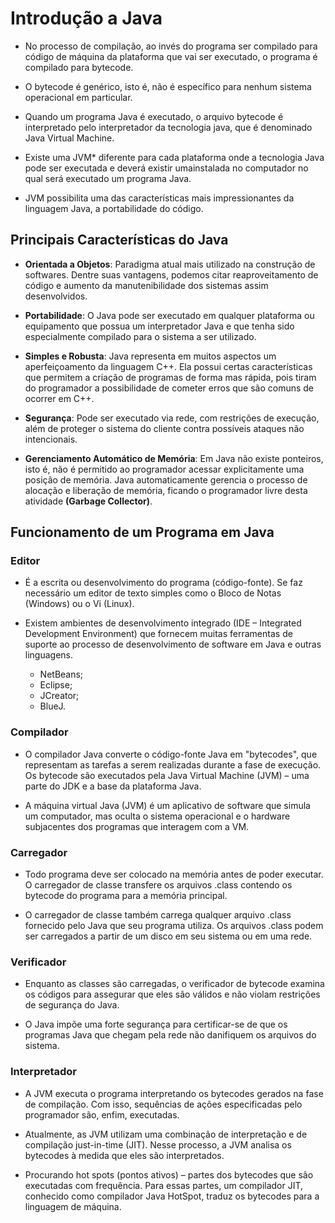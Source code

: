 # Introdução a Java

- No processo de compilação, ao invés do programa ser compilado para código de máquina da plataforma que vai ser executado, o programa é compilado para bytecode.

- O bytecode é genérico, isto é, não é específico para nenhum sistema operacional em particular.

- Quando um programa Java é executado, o arquivo bytecode é interpretado pelo interpretador da tecnologia java, que é denominado Java Virtual Machine.

- Existe uma JVM* diferente para cada plataforma onde a tecnologia Java pode ser executada e deverá existir umainstalada no computador no qual será executado um programa Java.

- JVM possibilita uma das características mais impressionantes da linguagem Java, a portabilidade do código.

## Principais Características do Java

- **Orientada a Objetos**: Paradigma atual mais utilizado na construção de softwares. Dentre suas vantagens, podemos citar reaproveitamento de código e aumento da manutenibilidade dos sistemas assim desenvolvidos.

- **Portabilidade**: O Java pode ser executado em qualquer plataforma ou equipamento que possua um interpretador Java e que tenha sido especialmente compilado para o sistema a ser utilizado.

- **Simples e Robusta**: Java representa em muitos aspectos um aperfeiçoamento da linguagem C++. Ela possui certas características que permitem a criação de programas de forma mas rápida, pois tiram do programador a possibilidade de cometer erros que são comuns de ocorrer em C++.

- **Segurança**: Pode ser executado via rede, com restrições de execução, além de proteger o sistema do cliente contra possíveis ataques não intencionais.

- **Gerenciamento Automático de Memória**: Em Java não existe ponteiros, isto é, não é permitido ao programador acessar explicitamente uma posição de memória. Java automaticamente gerencia o processo de alocação e liberação de memória, ficando o programador livre desta atividade **(Garbage Collector)**.

## Funcionamento de um Programa em Java

### Editor

- É a escrita ou desenvolvimento do programa (código-fonte). Se faz necessário um editor de texto
simples como o Bloco de Notas (Windows) ou o Vi (Linux).

- Existem ambientes de desenvolvimento integrado (IDE – Integrated Development Environment)
que fornecem muitas ferramentas de suporte ao processo de desenvolvimento de software em
Java e outras linguagens.
    - NetBeans;
    - Eclipse;
    - JCreator;
    - BlueJ.

### Compilador

- O compilador Java converte o código-fonte Java em "bytecodes", que representam as tarefas a serem realizadas durante a fase de execução. Os bytecode são executados pela Java Virtual Machine (JVM) – uma parte do JDK e a base da plataforma Java.

- A máquina virtual Java (JVM) é um aplicativo de software que simula um computador, mas oculta o sistema operacional e o hardware subjacentes dos programas que interagem com a VM.

### Carregador

- Todo programa deve ser colocado na memória antes de poder executar. O carregador de classe transfere os arquivos .class contendo os bytecode do programa para a memória principal.

- O carregador de classe também carrega qualquer arquivo .class fornecido pelo Java que seu programa utiliza. Os arquivos .class podem ser carregados a partir de um disco em seu sistema ou em uma rede.

### Verificador

- Enquanto as classes são carregadas, o verificador de bytecode examina os códigos para assegurar que eles são válidos e não violam restrições de segurança do Java.

- O Java impõe uma forte segurança para certificar-se de que os programas Java que chegam pela rede não danifiquem os arquivos do sistema.

### Interpretador

- A JVM executa o programa interpretando os bytecodes gerados na fase de compilação. Com isso, sequências de ações especificadas pelo programador são, enfim, executadas.

- Atualmente, as JVM utilizam uma combinação de interpretação e de compilação just-in-time (JIT). Nesse processo, a JVM analisa os bytecodes à medida que eles são interpretados.

- Procurando hot spots (pontos ativos) – partes dos bytecodes que são executadas com frequência. Para essas partes, um compilador JIT, conhecido como compilador Java HotSpot, traduz os bytecodes para a linguagem de máquina.
